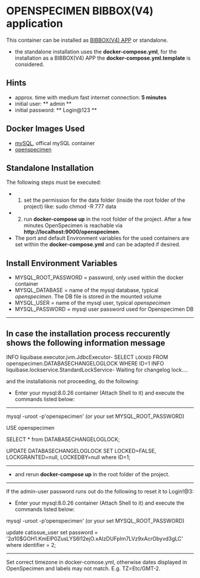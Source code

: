 # OPENSPECIMEN BIBBOX(V4) application

This container can be installed as [BIBBOX(V4) APP](https://bibbox.readthedocs.io/en/latest/) or standalone. 
* the standalone installation uses the **docker-compose.yml**, for the installation as a BIBBOX(V4) APP the **docker-compose.yml.template** is considered.


## Hints

* approx. time with medium fast internet connection: **5 minutes**
* initial user: ** admin **
* initial password: ** Login@123 **


## Docker Images Used 

 * [mySQL](https://hub.docker.com/_/mysql/), offical mySQL container
 * [openspecimen](https://hub.docker.com/r/bibbox/openspecimen/tags)
 

## Standalone Installation 

The following steps must be executed:
* 1) set the permission for the data folder (inside the root folder of the project) like: sudo chmod -R 777 data 
* 2) run **docker-compose up** in the root folder of the project. After a few minutes OpenSpecimen is reachable via **http://localhost:9000/openspecimen**.
* The port and default Environment variables for the used containers are set within the **docker-compose.yml** and can be adapted if desired.


## Install Environment Variables

  * MYSQL_ROOT_PASSWORD = password, only used within the docker container
  * MYSQL_DATABASE = name of the mysql database, typical *openspecimen*. The DB file is stored in the mounted volume
  * MYSQL_USER = name of the mysql user, typical *openspecimen*
  * MYSQL_PASSWORD = mysql user password used for Openspecimen DB

------------------------------------------------------------------------------------------
## In case the installation process reccurently shows the following information message

INFO  liquibase.executor.jvm.JdbcExecutor- SELECT `LOCKED` FROM openspecimen.DATABASECHANGELOGLOCK WHERE ID=1
INFO  liquibase.lockservice.StandardLockService- Waiting for changelog lock....

and the installationis not proceeding, do the following:
* Enter your mysql:8.0.26 container (Attach Shell to it) and execute the commands listed below:
------------------------------------------------------------------------------------------
mysql -uroot -p'openspecimen' (or your set MYSQL_ROOT_PASSWORD)

USE openspecimen

SELECT * from DATABASECHANGELOGLOCK;

UPDATE DATABASECHANGELOGLOCK SET LOCKED=FALSE, LOCKGRANTED=null, LOCKEDBY=null where ID=1;

------------------------------------------------------------------------------------------
* and rerun **docker-compose up** in the root folder of the project.  

------------------------------------------------------------------------------------------

If the admin-user password runs out do the following to reset it to Login!@3:
* Enter your mysql:8.0.26 container (Attach Shell to it) and execute the commands listed below:

mysql -uroot -p'openspecimen' (or your set MYSQL_ROOT_PASSWORD)

update catissue_user set password = '$2a$10$GOH1.KmElP0ZusLYS6l12ejO.xAIzDUFpIm7LVz9xAcrObyvd3gLC' where identifier = 2;

-------------------------------------------------------------------------------------------

Set correct timezone in docker-comose.yml, otherwise dates displayed in OpenSpecimen and labels may not match. E.g. TZ=Etc/GMT-2. 
